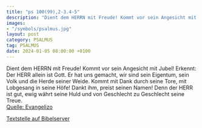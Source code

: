 ```yaml
---
title: "ps 100(99),2-3.4-5"
description: "Dient dem HERRN mit Freude! Kommt vor sein Angesicht mit Jubel! Erkennt: Der HERR allein ist Gott. Er hat uns gemacht, wir sind sein Eigentum, sein Volk und die Herde seiner Weide.  Kommt mit Dank durch seine Tore, mit Lobgesang in seine Höfe! Dankt ihm, preist seinen Namen! Denn...."
images:
- "/symbols/psalmus.jpg"
layout: post
category: PSALMUS
tag: PSALMUS
date: 2024-01-05 08:00:00 +0100
---
```

Dient dem HERRN mit Freude! Kommt vor sein Angesicht mit Jubel!
Erkennt: Der HERR allein ist Gott. Er hat uns gemacht, wir sind sein Eigentum, sein Volk und die Herde seiner Weide. 
Kommt mit Dank durch seine Tore, mit Lobgesang in seine Höfe! Dankt ihm, preist seinen Namen!
Denn der HERR ist gut, ewig währt seine Huld und von Geschlecht zu Geschlecht seine Treue.<!--more--><br>
[Quelle: Evangelizo](https://evangeliumtagfuertag.org/DE/gospel)

[Textstelle auf Bibelserver](https://www.bibleserver.com/EU/ps100(99),2-3.4-5)
